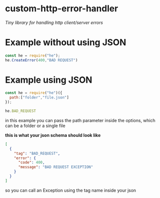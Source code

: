 # custom-http-error-handler
###### Tiny library for handling http client/server errors 
# Example without using JSON

```javascript
const he = require("he");
he.CreateError(400,"BAD REQUEST")
```

# Example using JSON

```javascript
const he = require("he")({
  path:["folder","file.json"]
});

he.BAD_REQUEST
```
in this example you can pass the path parameter inside the options, which can be a folder or a single file

**this is what your json schema should look like**

```json
[
  {
    "tag": "BAD_REQUEST",
    "error": {
      "code": 400,
      "message": "BAD REQUEST EXCEPTION"
    }
  }
]

```
so you can call an Exception using the tag name inside your json


